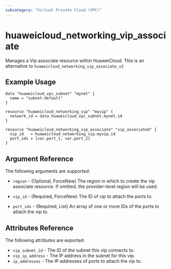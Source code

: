 ```yaml
---
subcategory: "Virtual Private Cloud (VPC)"
---
```


# huaweicloud\_networking\_vip\_associate

Manages a Vip associate resource within HuaweiCloud.
This is an alternative to `huaweicloud_networking_vip_associate_v2`

## Example Usage

```hcl
data "huaweicloud_vpc_subnet" "mynet" {
  name = "subnet-default"
}

resource "huaweicloud_networking_vip" "myvip" {
  network_id = data.huaweicloud_vpc_subnet.mynet.id
}

resource "huaweicloud_networking_vip_associate" "vip_associated" {
  vip_id   = huaweicloud_networking_vip.myvip.id
  port_ids = [var.port_1, var.port_2]
}
```

## Argument Reference

The following arguments are supported:

* `region` - (Optional, ForceNew) The region in which to create the vip associate resource.
    If omitted, the provider-level region will be used.

* `vip_id` - (Required, ForceNew) The ID of vip to attach the ports to.

* `port_ids` - (Required, List) An array of one or more IDs of the ports to attach the vip to.

## Attributes Reference

The following attributes are exported:

* `vip_subnet_id` - The ID of the subnet this vip connects to.
* `vip_ip_address` - The IP address in the subnet for this vip.
* `ip_addresses` - The IP addresses of ports to attach the vip to.
